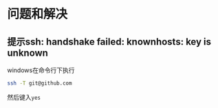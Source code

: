 # 问题和解决
## 提示ssh: handshake failed: knownhosts: key is unknown
windows在命令行下执行
```bash
ssh -T git@github.com
```
然后键入`yes`
